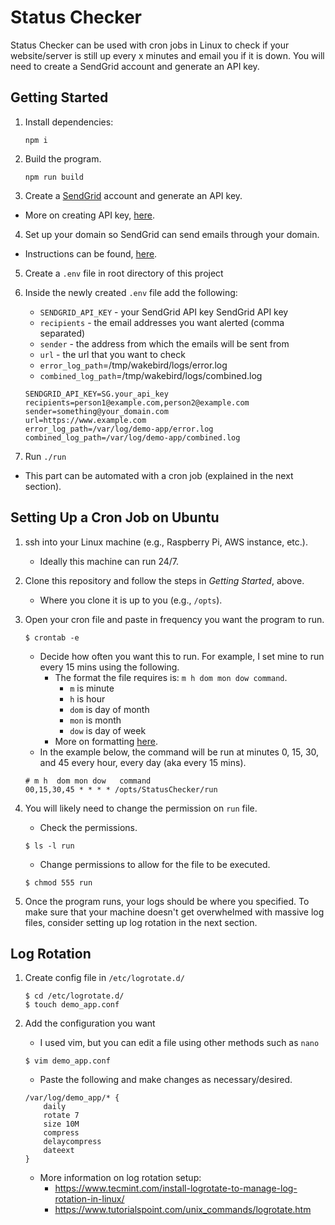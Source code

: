 # Status Checker

Status Checker can be used with cron jobs in Linux to check if your website/server is still up every x minutes and email you if it is down. You will need to create a SendGrid account and generate an API key.

## Getting Started

1. Install dependencies:

   ```
   npm i
   ```

2. Build the program.

   ```
   npm run build
   ```

3. Create a [SendGrid](https://sendgrid.com/) account and generate an API key.

- More on creating API key, [here](https://sendgrid.com/docs/ui/account-and-settings/api-keys/#creating-an-api-key).

4. Set up your domain so SendGrid can send emails through your domain.

- Instructions can be found, [here](https://sendgrid.com/docs/ui/account-and-settings/how-to-set-up-domain-authentication/).

5. Create a `.env` file in root directory of this project
6. Inside the newly created `.env` file add the following:

   - `SENDGRID_API_KEY` - your SendGrid API key SendGrid API key
   - `recipients` - the email addresses you want alerted (comma separated)
   - `sender` - the address from which the emails will be sent from
   - `url` - the url that you want to check
   - `error_log_path`=/tmp/wakebird/logs/error.log
   - `combined_log_path`=/tmp/wakebird/logs/combined.log

   ```
   SENDGRID_API_KEY=SG.your_api_key
   recipients=person1@example.com,person2@example.com
   sender=something@your_domain.com
   url=https://www.example.com
   error_log_path=/var/log/demo-app/error.log
   combined_log_path=/var/log/demo-app/combined.log
   ```

7. Run `./run`

- This part can be automated with a cron job (explained in the next section).

## Setting Up a Cron Job on Ubuntu

1. ssh into your Linux machine (e.g., Raspberry Pi, AWS instance, etc.).
   - Ideally this machine can run 24/7.
2. Clone this repository and follow the steps in _Getting Started_, above.
   - Where you clone it is up to you (e.g., `/opts`).
3. Open your cron file and paste in frequency you want the program to run.

   ```
   $ crontab -e
   ```

   - Decide how often you want this to run. For example, I set mine to run every 15 mins using the following.
     - The format the file requires is: `m h dom mon dow command`.
       - `m` is minute
       - `h` is hour
       - `dom` is day of month
       - `mon` is month
       - `dow` is day of week
     - More on formatting [here](https://www.gnu.org/software/mcron/manual/html_node/Crontab-file.html).
   - In the example below, the command will be run at minutes 0, 15, 30, and 45 every hour, every day (aka every 15 mins).

   ```
   # m h  dom mon dow   command
   00,15,30,45 * * * * /opts/StatusChecker/run
   ```

4. You will likely need to change the permission on `run` file.

   - Check the permissions.

   ```
   $ ls -l run
   ```

   - Change permissions to allow for the file to be executed.

   ```
   $ chmod 555 run
   ```

5. Once the program runs, your logs should be where you specified. To make sure that your machine doesn't get overwhelmed with massive log files, consider setting up log rotation in the next section.

## Log Rotation

1. Create config file in `/etc/logrotate.d/`

   ```
   $ cd /etc/logrotate.d/
   $ touch demo_app.conf
   ```

2. Add the configuration you want

   - I used vim, but you can edit a file using other methods such as `nano`

   ```
   $ vim demo_app.conf
   ```

   - Paste the following and make changes as necessary/desired.

   ```
   /var/log/demo_app/* {
       daily
       rotate 7
       size 10M
       compress
       delaycompress
       dateext
   }
   ```

   - More information on log rotation setup:
     - <https://www.tecmint.com/install-logrotate-to-manage-log-rotation-in-linux/>
     - <https://www.tutorialspoint.com/unix_commands/logrotate.htm>

